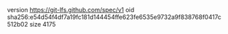 version https://git-lfs.github.com/spec/v1
oid sha256:e54d54f4df7a19fc181d144454ffe623fe6535e9732a9f838768f0417c512b02
size 4175
